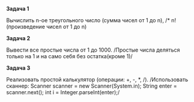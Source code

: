 **Задача 1** 

Вычислить n-ое треугольного число (сумма чисел от 1 до n),
 /* n! (произведение чисел от 1 до n)


**Задача 2**

Вывести все простые числа от 1 до 1000.
/Простые числа деляться только на 1 и на само себя без остатка(кроме 1)/


**Задача 3**

Реализовать простой калькулятор (операции: +, -, *, /).
/Использовать сканнер: Scanner scanner = new Scanner(System.in); String enter = scanner.next(); int i = Integer.parseInt(enter);/
